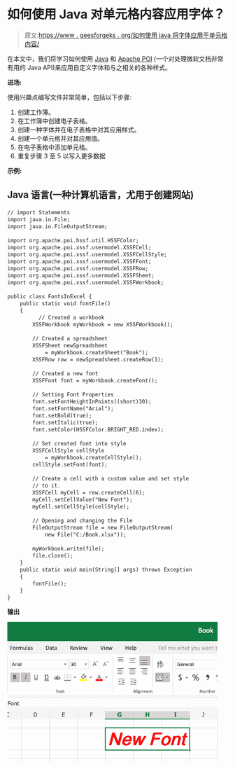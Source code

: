 # 如何使用 Java 对单元格内容应用字体？

> 原文:[https://www . geesforgeks . org/如何使用 java 将字体应用于单元格内容/](https://www.geeksforgeeks.org/how-to-apply-fonts-to-the-contents-of-a-cell-using-java/)

在本文中，我们将学习如何使用 [Java](https://www.geeksforgeeks.org/java/) 和 [Apache POI](https://www.google.com/url?client=internal-element-cse&cx=009682134359037907028:tj6eafkv_be&q=https://www.geeksforgeeks.org/apache-poi-getting-started/&sa=U&ved=2ahUKEwjcsYfwmontAhV0IbcAHW_oB5EQFjABegQICRAC&usg=AOvVaw3tYs4Q0b4DbV4VEWc0vy4o) (一个对处理微软文档非常有用的 Java API)来应用自定义字体和与之相关的各种样式。

**进场:**

使用兴趣点编写文件非常简单，包括以下步骤:

1.  创建工作簿。
2.  在工作簿中创建电子表格。
3.  创建一种字体并在电子表格中对其应用样式。
4.  创建一个单元格并对其应用值。
5.  在电子表格中添加单元格。
6.  重复步骤 3 至 5 以写入更多数据

**示例:**

## Java 语言(一种计算机语言，尤用于创建网站)

```
// import Statements
import java.io.File;
import java.io.FileOutputStream;

import org.apache.poi.hssf.util.HSSFColor;
import org.apache.poi.xssf.usermodel.XSSFCell;
import org.apache.poi.xssf.usermodel.XSSFCellStyle;
import org.apache.poi.xssf.usermodel.XSSFFont;
import org.apache.poi.xssf.usermodel.XSSFRow;
import org.apache.poi.xssf.usermodel.XSSFSheet;
import org.apache.poi.xssf.usermodel.XSSFWorkbook;

public class FontsInExcel {
    public static void fontFile()
    { 
          // Created a workbook
        XSSFWorkbook myWorkbook = new XSSFWorkbook();

        // Created a spreadsheet
        XSSFSheet newSpreadsheet
            = myWorkbook.createSheet("Book");
        XSSFRow row = newSpreadsheet.createRow(1);

        // Created a new font
        XSSFFont font = myWorkbook.createFont();

        // Setting Font Properties
        font.setFontHeightInPoints((short)30);
        font.setFontName("Arial");
        font.setBold(true);
        font.setItalic(true);
        font.setColor(HSSFColor.BRIGHT_RED.index);

        // Set created font into style
        XSSFCellStyle cellStyle
            = myWorkbook.createCellStyle();
        cellStyle.setFont(font);

        // Create a cell with a custom value and set style
        // to it.
        XSSFCell myCell = row.createCell(6);
        myCell.setCellValue("New Font");
        myCell.setCellStyle(cellStyle);

        // Opening and changing the File
        FileOutputStream file = new FileOutputStream(
            new File("C:/Book.xlsx"));

        myWorkbook.write(file);
        file.close();
    }
    public static void main(String[] args) throws Exception
    {
        fontFile();
    }
}
```

**输出**

![Apply fonts to the content of a cell](img/1fdfd57825852e47b2a83e257a950f9f.png)